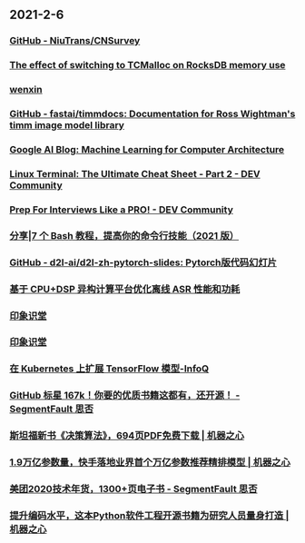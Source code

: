 
## 2021-2-6

### [GitHub - NiuTrans/CNSurvey](https://github.com/NiuTrans/CNSurvey)

### [The effect of switching to TCMalloc on RocksDB memory use](https://blog.cloudflare.com/the-effect-of-switching-to-tcmalloc-on-rocksdb-memory-use/)

### [wenxin](http://mp.weixin.qq.com/s?__biz=MjM5NzMyMjAwMA==&mid=2651492790&idx=1&sn=5a9117a15ee8c6004022e93922553795&chksm=bd25fdc98a5274dfd0f690fdff89a95f4678cf8ab1063c881fc9d7922dd1952335786484469d#rd)

### [GitHub - fastai/timmdocs: Documentation for Ross Wightman's timm image model library](https://github.com/fastai/timmdocs)

### [Google AI Blog: Machine Learning for Computer Architecture](http://ai.googleblog.com/2021/02/machine-learning-for-computer.html)

### [Linux Terminal: The Ultimate Cheat Sheet - Part 2 - DEV Community](https://dev.to/mauro_codes/linux-terminal-the-ultimate-cheat-sheet-part-2-11ge)

### [Prep For Interviews Like a PRO! - DEV Community](https://dev.to/deyrupak/prep-for-interviews-like-a-pro-gko)

### [分享|7 个 Bash 教程，提高你的命令行技能（2021 版）](https://linux.cn/article-13090-1.html)

### [GitHub - d2l-ai/d2l-zh-pytorch-slides: Pytorch版代码幻灯片](https://github.com/d2l-ai/d2l-zh-pytorch-slides)

### [基于 CPU+DSP 异构计算平台优化离线 ASR 性能和功耗](https://juejin.cn/post/6925288458143399949)

### [印象识堂](https://www.yinxiang.com/everhub/note/06858ce3-0c7f-4593-a6cb-d944b8a9ffaf)

### [印象识堂](https://www.yinxiang.com/everhub/note/647de2ae-76a3-4622-8caf-5da5980f80f5)

### [在 Kubernetes 上扩展 TensorFlow 模型-InfoQ](https://www.infoq.cn/article/6EeB87lSyvk7yMuzBKYh)

### [GitHub 标星 167k！你要的优质书籍这都有，还开源！ - SegmentFault 思否](https://segmentfault.com/a/1190000039159018)


### [斯坦福新书《决策算法》，694页PDF免费下载 | 机器之心](https://www.jiqizhixin.com/articles/2021-02-03-5)

### [1.9万亿参数量，快手落地业界首个万亿参数推荐精排模型 | 机器之心](https://www.jiqizhixin.com/articles/2021-02-03-6)

### [美团2020技术年货，1300+页电子书 - SegmentFault 思否](https://segmentfault.com/a/1190000039173710)

### [提升编码水平，这本Python软件工程开源书籍为研究人员量身打造 | 机器之心](https://www.jiqizhixin.com/articles/2021-02-05)